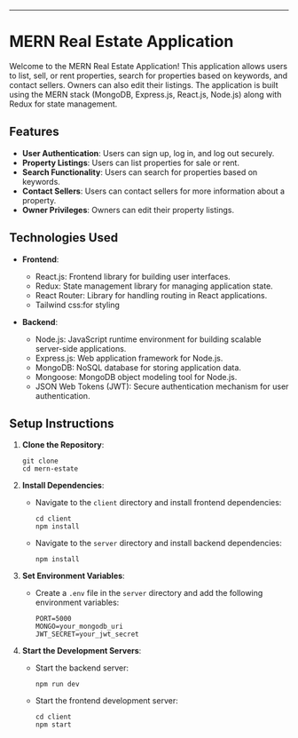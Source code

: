 
---

# MERN Real Estate Application

Welcome to the MERN Real Estate Application! This application allows users to list, sell, or rent properties, search for properties based on keywords, and contact sellers. Owners can also edit their listings. The application is built using the MERN stack (MongoDB, Express.js, React.js, Node.js) along with Redux for state management.

## Features

- **User Authentication**: Users can sign up, log in, and log out securely.
- **Property Listings**: Users can list properties for sale or rent.
- **Search Functionality**: Users can search for properties based on keywords.
- **Contact Sellers**: Users can contact sellers for more information about a property.
- **Owner Privileges**: Owners can edit their property listings.

## Technologies Used

- **Frontend**:
  - React.js: Frontend library for building user interfaces.
  - Redux: State management library for managing application state.
  - React Router: Library for handling routing in React applications.
  - Tailwind css:for styling

- **Backend**:
  - Node.js: JavaScript runtime environment for building scalable server-side applications.
  - Express.js: Web application framework for Node.js.
  - MongoDB: NoSQL database for storing application data.
  - Mongoose: MongoDB object modeling tool for Node.js.
  - JSON Web Tokens (JWT): Secure authentication mechanism for user authentication.

## Setup Instructions

1. **Clone the Repository**:
   ```
   git clone 
   cd mern-estate
   ```

2. **Install Dependencies**:
   - Navigate to the `client` directory and install frontend dependencies:
     ```
     cd client
     npm install
     ```

   - Navigate to the `server` directory and install backend dependencies:
     ```
     npm install
     ```

3. **Set Environment Variables**:
   - Create a `.env` file in the `server` directory and add the following environment variables:
     ```
     PORT=5000
     MONGO=your_mongodb_uri
     JWT_SECRET=your_jwt_secret
     ```

4. **Start the Development Servers**:
   - Start the backend server:
     ```
     npm run dev
     ```

   - Start the frontend development server:
     ```
     cd client
     npm start
     ```


